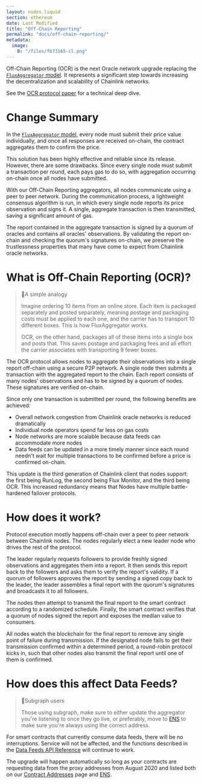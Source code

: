```yaml
---
layout: nodes.liquid
section: ethereum
date: Last Modified
title: "Off-Chain Reporting"
permalink: "docs/off-chain-reporting/"
metadata: 
  image: 
    0: "/files/fb73165-cl.png"
---
```

Off-Chain Reporting (OCR) is the next Oracle network upgrade replacing the [`FluxAggregator` model](../architecture-decentralized-model/). It represents a significant step towards increasing the decentralization and scalability of Chainlink networks.

See the <a href="https://uploads-ssl.webflow.com/5f6b7190899f41fb70882d08/603651a1101106649eef6a53_chainlink-ocr-protocol-paper-02-24-20.pdf" target="_blank">OCR protocol paper</a> for a technical deep dive.

# Change Summary

In the [`FluxAggregator` model](../architecture-decentralized-model/), every node must submit their price value individually, and once all responses are received on-chain, the contract aggregates them to confirm the price.

This solution has been highly effective and reliable since its release. However, there are some drawbacks. Since every single node must submit a transaction per round, each pays gas to do so, with aggregation occurring on-chain once all nodes have submitted. 

With our Off-Chain Reporting aggregators, all nodes communicate using a peer to peer network. During the communication process, a lightweight consensus algorithm is run, in which every single node reports its price observation and signs it. A single, aggregate transaction is then transmitted, saving a significant amount of gas. 

The report contained in the aggregate transaction is signed by a quorum of oracles and contains all oracles' observations. By validating the report on-chain and checking the quorum's signatures on-chain, we preserve the trustlessness properties that many have come to expect from Chainlink oracle networks.

# What is Off-Chain Reporting (OCR)?

> 📘A simple analogy
> 
> Imagine ordering 10 items from an online store. Each item is packaged separately and posted separately, meaning postage and packaging costs must be applied to each one, and the carrier has to transport 10 different boxes. This is how FluxAggregator works.
> 
> OCR, on the other hand, packages all of these items into a single box and posts that. This saves postage and packaging fees and all effort the carrier associates with transporting 9 fewer boxes.

The OCR protocol allows nodes to aggregate their observations into a single report off-chain using a secure P2P network. A single node then submits a transaction with the aggregated report to the chain. Each report consists of many nodes' observations and has to be signed by a quorum of nodes. These signatures are verified on-chain.

Since only one transaction is submitted per round, the following benefits are achieved:

- Overall network congestion from Chainlink oracle networks is reduced dramatically
- Individual node operators spend far less on gas costs
- Node networks are more scalable because data feeds can accommodate more nodes
- Data feeds can be updated in a more timely manner since each round needn't wait for multiple transactions to be confirmed before a price is confirmed on-chain.

This update is the third generation of Chainlink client that nodes support: the first being RunLog, the second being Flux Monitor, and the third being OCR. This increased redundancy means that Nodes have multiple battle-hardened failover protocols.

# How does it work?

Protocol execution mostly happens off-chain over a peer to peer network between Chainlink nodes. The nodes regularly elect a new leader node who drives the rest of the protocol. 

The leader regularly requests followers to provide freshly signed observations and aggregates them into a report. It then sends this report back to the followers and asks them to verify the report's validity. If a quorum of followers approves the report by sending a signed copy back to the leader, the leader assembles a final report with the quorum's signatures and broadcasts it to all followers. 

The nodes then attempt to transmit the final report to the smart contract according to a randomized schedule. Finally, the smart contract verifies that a quorum of nodes signed the report and exposes the median value to consumers.

All nodes watch the blockchain for the final report to remove any single point of failure during transmission. If the designated node fails to get their transmission confirmed within a determined period, a round-robin protocol kicks in, such that other nodes also transmit the final report until one of them is confirmed. 

# How does this affect Data Feeds?

> 🚧Subgraph users
>
> Those using subgraph, make sure to either update the aggregator you're listening to once they go live, or preferably, move to [ENS](../ens/) to make sure you're always using the correct address.

For smart contracts that currently consume data feeds, there will be no interruptions. Service will not be affected, and the functions described in the  [Data Feeds API Reference](../price-feeds-api-reference/) will continue to work.

The upgrade will happen automatically so long as your contracts are requesting data from the proxy addresses from August 2020 and listed both on our [Contract Addresses](../reference-contracts/) page and [ENS](../ens/).